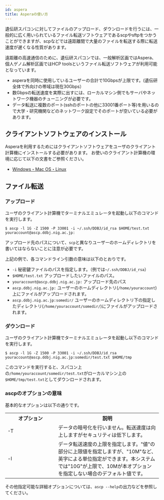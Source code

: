 ```yaml
---
id: aspera
title: Asperaの使い方
---
```


遺伝研スパコンに対してファイルのアップロード、ダウンロードを行うには、一般的に広く用いられているファイル転送ソフトウェアであるscpやsftpをつかうことができますが、scpなどでは遠距離間で大量のファイルを転送する際に転送速度が遅くなる性質があります。

遠距離の高速通信のために、遺伝研スパコンでは、一般解析区画ではAspera、個人ゲノム解析区画ではHCP toolsというファイル転送ソフトウェアが利用可能となっています。

- asperaを同時に使用しているユーザーの合計で10Gbpsが上限です。(遺伝研全体で外向けの帯域は現在30Gbps）
- 数Gbpsの転送速度を実際に出すには、ローカルマシン側でもサーバやネットワーク機器のチューニングが必要です。
- データ転送に複数のポート(sshのポートの他に33001番ポート等)を用いるので大学・研究機関などのネットワーク設定でそのポートが空いている必要があります。

## クライアントソフトウェアのインストール

Asperaを利用するためにはクライアントソフトウェアをユーザのクライアント計算機にインストールする必要があります。 お使いのクライアント計算機の環境に応じて以下の文書をご参照ください。

- [Windows・Mac OS・Linux](/software/aspera/install_Aspera)


## ファイル転送

### アップロード

ユーザのクライアント計算機でターミナルエミュレータを起動し以下のコマンドを実行します。

```
$ ascp -l 1G -Z 1500 -P 33001 -i ~/.ssh/DDBJ/id_rsa $HOME/test.txt youraccount@ascp.ddbj.nig.ac.jp:
```
アップロード先のパスについて、`scp`と異なりユーザーのホームディレクトリを書いてはならないことに注意が必要です。

上記の例で、各コマンドライン引数の意味は以下のとおりです。

- `-i` 秘密鍵ファイルのパスを指定します。（例では`~/.ssh/DDBJ/id_rsa`）
- `$HOME/test.txt` アップロードしたいファイルのパス。
- `youraccount@ascp.ddbj.nig.ac.jp:` アップロード先のパス
- `ascp.ddbj.nig.ac.jp:` ユーザーのホームディレクトリ(`/home/youraccount`)上にファイルがアップロードされます。
- `ascp.ddbj.nig.ac.jp:somedir/` ユーザーのホームディレクトリ下の指定したディレクトリ(`/home/youraccount/somedir/`)にファイルがアップロードされます。


### ダウンロード

ユーザのクライアント計算機でターミナルエミュレータを起動し以下のコマンドを実行します。

```
$ ascp -l 1G -Z 1500 -P 33001 -i ~/.ssh/DDBJ/id_rsa youraccount@ascp.ddbj.nig.ac.jp:somedir/test.txt $HOME/tmp
```

このコマンドを実行すると、スパコン上の`/home/youraccount/somedir/test.txt`がローカルマシン上の`$HOME/tmp/test.txt`としてダウンロードされます。


### ascpのオプションの意味


基本的なオプションは以下の通りです。

<table>
<tr>
  <th width="150">オプション</th>
  <th>説明</th>
</tr>
<tr>
  <td>-T</td>
  <td>データの暗号化を行いません。転送速度は向上しますがセキュリティは低下します。</td>
</tr>
<tr>
  <td>-l </td>
  <td>データ転送速度の上限を指定します。"値"の部分に上限値を指定しますが、"10M"など、英字による単位指定ができます。本システムでは"10G"が上限で、10Mが本オプションを指定しない場合のデフォルト値です。</td>
</tr>
</table>




その他指定可能な詳細オプションについては、`ascp --help`の出力などを参照してください。

